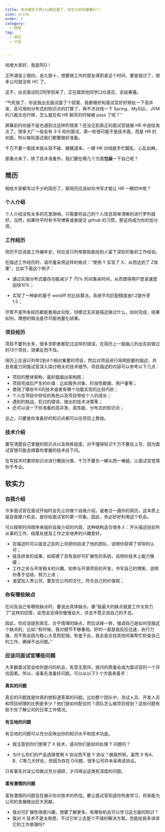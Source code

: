 ```yaml
---
title: 技术硬实力把cto都征服了，软实力如何搪塞hr？
icon: write
order: 2
category:
  - 随笔
tag:
  - 简历
  - 介绍


---
```


哈喽大家好，我是阿Q！

正所谓金三银四，金九银十，想要换工作的朋友得抓紧这个时间，要是错过了，很多公司就没有 HC 了。

这不，出去面试的Z同学回来了，正在跟其他同学口吐莲花、舌绽春蕾。

“气死我了，你说我出去面试面了个寂寞，我都做好和面试官好好掰扯一下高并发、高可用和分布式的知识点的打算了，再不济对线一下 Spring、MySQL、JVM 的八股文也行呀，怎么就在和 HR 聊天的时候被 pass 了呢？”

屏幕前的你是不是也遇到过这样的情景？还没见到真正的面试官就被 HR 中途给淘汰了。很多大厂一般会有 3-5 轮的面试，第一轮很可能不是技术面，而是 HR 的初面，所以每轮面试我们都要做好准备。

千万不要一面技术就从容不破、娓娓道来，一跟 HR 对线就手忙脚乱、心乱如麻。

那重点来了，除了技术准备外，我们要在哪几个方面**包装**一下自己呢？

## 简历

相信大家都写过不少的简历了，那简历应该如何书写才能让 HR 一眼叨中呢？

### 个人介绍

个人介绍没有太多的花里胡哨，只需要将自己的个人信息简单清晰的进行罗列就好。当然，如果你平时有书写博客或者提交 github 的习惯，那这将成为你的加分项。

### 工作经历

简历不应该是工作编年史，你应该只列举那些能给别人留下深刻印象的工作经验。

在描述工作经历时、请尽量采用这样的格式：“使用 Y 实现了 X，从而达到了 Z效果”，比如下面这个例子：

- 通过实施分布式缓存功能减少了 75% 的对象染时间，从而使得用户登录速度加快10%；

- 实现了一种新的基于 windiff 的比较算法，系统平均匹配精度由1.2提升至1.5；

尽管不是所有经历都能套用此句型，但模式无非是描述做过什么，如何完成，结果如何。理想的做法是尽可能地量化结果。

### 项目经历

项目不要列太多，很多求职者都犯过这样的错误，在简历上一股脑儿列出先前做过的13个项目，效果反而不佳。

简历上应该只列举2到4个相对重要的项目，然后对项目进行简明扼要的描述，并且有能力同面试官深入探讨相关的技术细节。项目描述的内容可以参考以下几点：

- 项目的整体架构，最好能画出架构图；
- 项目完成后产生的价值：比如服务对象、阶段性数据、用户量等；
- 使用了哪些牛X的技术或者有哪个功能实现的比较巧妙；
- 个人在项目中担任的角色以及项目带给个人的成长；
- 遇到的挑战，犯过的错误，做出的技术决策等；
- 还可以说一下你准备的高并发、高性能、分布式的知识点；

总之，只要是你准备好的知识点都可以往项目上靠拢。

### 技术介绍

要写清楚自己掌握的知识点以及熟练程度，对不懂得知识千万不要往上写，因为面试官很可能会顺着你掌握的技术往下问。

在写技术时要将知识点进行概括分类，千万不要东一榔头西一棒槌，让面试官觉得你不专业。

## 软实力

### 自我介绍

许多面试官在面试开始时会先让你做个自我介绍，或者过一遍你的简历，这本质上是自我推介机会，是你给面试官的第一印象。因此，务必好好利用这个机会。

可以按照时间顺序来组织自我介绍的内容，这种结构适合很多人：开头描述目前所从事的工作，结尾处提及工作之余培养的兴趣爱好。

- 在描述时可以提及之前的上司把你招进了他的团队，说明你获得了领导的认可；
- 提及研发的成果，如搭建了具有良好可扩展性的系统，说明你技术上能力够硬；
- 工作之余与开发相关的兴趣，如参与开源项目的开发，书写自己的博客，说明你善于总结，努力上进；
- 渴望加入贵公司，要契合公司的文化，符合自己的价值观；

### 你有哪些缺点

在问及自己有哪些缺点时，要说出具体缺点。像“我最大的缺点就是工作太努力了”这样的回答，反而会显得你傲慢自大，并且不愿正视自己的不足。

因此，你应该提到真实、合乎情理的缺点，然后话锋一转，强调自己是如何克服这个缺点的，比如:“有时候，我对细节不够重视。好的一面是我反应迅速，执行力强，但不免会因为粗心大意而犯错。有鉴于此，我总是会找其他同事帮忙检查自己的工作，确保不出问题。”

### 应该问面试官哪些问题

大多数面试官会给你提问的机会，有意无意间，提问的质量会成为面试官的一个评估因素。所以，请事先准备好问题。可以从以下3 个方面来着手：

#### 真实的问题
真实的问题就是你真的想知道答案的问题。比如整个团队中，测试人员、开发人员和项目经理的比例是多少？他们是如何配合的？团队怎么做项目规划？这些问题有助于你了解公司的日常工作情况。

#### 有见地的问题

有见地的问题可以充分反映出你的知识水平和技术功底。

- 我注意到你们使用了 X 技术，请问你们是如何处理 Y 问题的？

- 为什么你们的产品选择使用 X 协议而不是 Y 协议？据我所知，虽然 X 有A、B、C等几大好处，但因为存在 D问题，很多公司并未采用该协议。

只有事先对该公司做过充分调研，才问得出这类有深度的问题。

#### 富有激情的问题

富有激情的问题旨在展示你对技术的热忱。要让面试官知道你热衷学习，将来能为公司的发展做出巨大贡献。

- 我对可扩展性很感兴趣，想要了解更多。有哪些机会可以学习这方面的知识？
- 我对 X 技术不是太熟悉，不过它听上去是个不错的解决方案。您能给我多讲讲它的工作原理吗?
